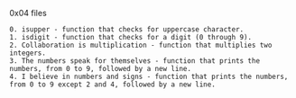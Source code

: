 0x04 files

	0. isupper - function that checks for uppercase character.
	1. isdigit - function that checks for a digit (0 through 9).
	2. Collaboration is multiplication - function that multiplies two integers.
	3. The numbers speak for themselves - function that prints the numbers, from 0 to 9, followed by a new line.
	4. I believe in numbers and signs - function that prints the numbers, from 0 to 9 except 2 and 4, followed by a new line.